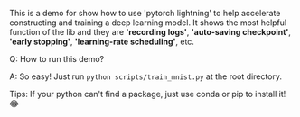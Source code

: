 This is a demo for show how to use 'pytorch lightning' to help accelerate constructing and training a deep learning model. It shows the most helpful function of the lib and they are **'recording logs'**, **'auto-saving checkpoint'**, **'early stopping'**, **'learning-rate scheduling'**, etc.

Q: How to run this demo?

A: So easy! Just run ``python scripts/train_mnist.py`` at the root directory.

Tips: If your python can't find a package, just use conda or pip to install it! 😂